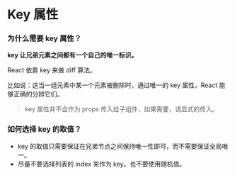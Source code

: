 # Key 属性

### 为什么需要 key 属性？

**key 让兄弟元素之间都有一个自己的唯一标识。**

React 依靠 key 来做 diff 算法。

比如说：这当一组元素中某一个元素被删除时，通过唯一的 key 属性，React 能够正确的分辨它们。

> key 属性并不会作为 props 传入给子组件，如果需要，请显式的传入。

### 如何选择 key 的取值？

* key 的取值只需要保证在兄弟节点之间保持唯一性即可，而不需要保证全局唯一。
* 尽量不要选择列表的 index 来作为 key。也不要使用随机值。

